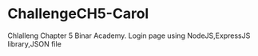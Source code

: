 # ChallengeCH5-Carol
Chlalleng Chapter 5 Binar Academy. Login page using NodeJS,ExpressJS library,JSON file
